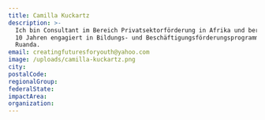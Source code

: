 ```yaml
---
title: Camilla Kuckartz
description: >-
  Ich bin Consultant im Bereich Privatsektorförderung in Afrika und bereits seit
  10 Jahren engagiert in Bildungs- und Beschäftigungsförderungsprogrammen in
  Ruanda. 
email: creatingfuturesforyouth@yahoo.com
image: /uploads/camilla-kuckartz.png
city:
postalCode:
regionalGroup:
federalState:
impactArea:
organization:
---
```


